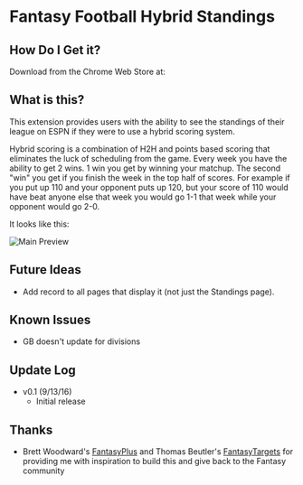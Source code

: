 Fantasy Football Hybrid Standings
===========

How Do I Get it?
------
Download from the Chrome Web Store at:

What is this?
------
This extension provides users with the ability to see the standings of their league on ESPN if they were to use a hybrid scoring system. 

Hybrid scoring is a combination of H2H and points based scoring that eliminates the luck of scheduling from the game. Every week you have the ability to get 2 wins. 1 win you get by winning your matchup. The second "win" you get if you finish the week in the top half of scores.  For example if you put up 110 and your opponent puts up 120, but your score of 110 would have beat anyone else that week you would go 1-1 that week while your opponent would go 2-0.

 It looks like this:

![Main Preview](http://i.imgur.com/5cWmb9U.png)


Future Ideas
------
* Add record to all pages that display it (not just the Standings page).

Known Issues
------
* GB doesn't update for divisions

Update Log
------
* v0.1 (9/13/16)
  * Initial release
 
Thanks
------
* Brett Woodward's [FantasyPlus](https://github.com/flipperbw/FantasyPlus) and Thomas Beutler's [FantasyTargets](https://github.com/tcbeutler/FantasyTargets) for providing me with inspiration to build this and give back to the Fantasy community
